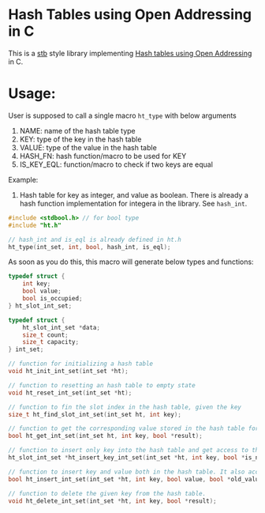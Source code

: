 # Hash Tables using Open Addressing in C
This is a [stb](https://github.com/nothings/stb) style library implementing [Hash tables using Open Addressing](https://en.wikipedia.org/wiki/Open_addressing) in C.

# Usage:
User is supposed to call a single macro `ht_type` with below arguments
1. NAME:         name of the hash table type
2. KEY:          type of the key in the hash table
3. VALUE:        type of the value in the hash table
4. HASH\_FN:     hash function/macro to be used for KEY
5. IS\_KEY\_EQL: function/macro to check if two keys are equal

Example:
1. Hash table for key as integer, and value as boolean. There is already a hash function implementation for integera in the library. See `hash_int`.

```c
#include <stdbool.h> // for bool type
#include "ht.h"

// hash_int and is_eql is already defined in ht.h
ht_type(int_set, int, bool, hash_int, is_eql);
```
As soon as you do this, this macro will generate below types and functions:
```c
typedef struct {
    int key;
    bool value;
    bool is_occupied;
} ht_slot_int_set;

typedef struct {
    ht_slot_int_set *data;
    size_t count;
    size_t capacity;
} int_set;

// function for initializing a hash table
void ht_init_int_set(int_set *ht);

// function to resetting an hash table to empty state
void ht_reset_int_set(int_set *ht);

// function to fin the slot index in the hash table, given the key
size_t ht_find_slot_int_set(int_set ht, int key);

// function to get the corresponding value stored in the hash table for the given key
bool ht_get_int_set(int_set ht, int key, bool *result);

// function to insert only key into the hash table and get access to the slot pointer which the user can use as they want. Also, this function accepts an option `is_new` pointer which will be set to true if the key is newly added to the table
ht_slot_int_set *ht_insert_key_int_set(int_set *ht, int key, bool *is_new);

// function to insert key and value both in the hash table. It also accepts an optional parameter old_value pointer which will be set to the old value stored at that key position (if exists)
bool ht_insert_int_set(int_set *ht, int key, bool value, bool *old_value);

// function to delete the given key from the hash table.
void ht_delete_int_set(int_set *ht, int key, bool *result);
```
